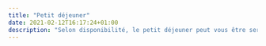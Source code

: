 ```yaml
---
title: "Petit déjeuner"
date: 2021-02-12T16:17:24+01:00
description: "Selon disponibilité, le petit déjeuner peut vous être servi sur la véranda."
---
```


